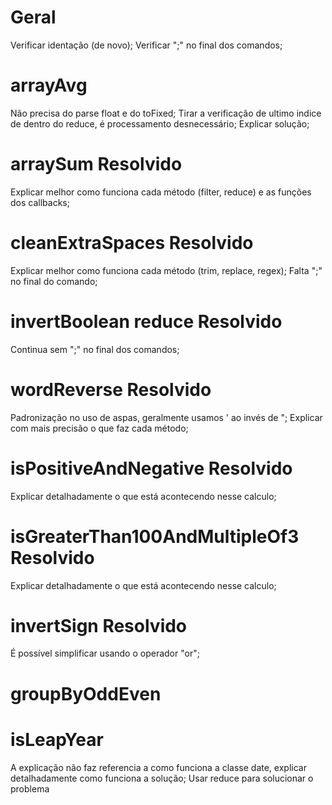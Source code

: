 # Geral
Verificar identação (de novo);
Verificar ";" no final dos comandos;

# arrayAvg
Não precisa do parse float e do toFixed;
Tirar a verificação de ultimo indice de dentro do reduce,
é processamento desnecessário;
Explicar solução;

# arraySum Resolvido 
Explicar melhor como funciona cada método (filter, reduce) e as funções dos callbacks;

# cleanExtraSpaces Resolvido
Explicar melhor como funciona cada método (trim, replace, regex);
Falta ";" no final do comando;

# invertBoolean reduce Resolvido
Continua sem ";" no final dos comandos;

# wordReverse Resolvido
Padronização no uso de aspas, geralmente usamos ' ao invés de ";
Explicar com mais precisão o que faz cada método;

# isPositiveAndNegative Resolvido
Explicar detalhadamente o que está acontecendo nesse calculo;

# isGreaterThan100AndMultipleOf3 Resolvido
Explicar detalhadamente o que está acontecendo nesse calculo;

# invertSign Resolvido
É possível simplificar usando o operador "or";

# groupByOddEven

# isLeapYear
A explicação não faz referencia a como funciona a classe date, explicar detalhadamente como funciona a solução;
Usar reduce para solucionar o problema